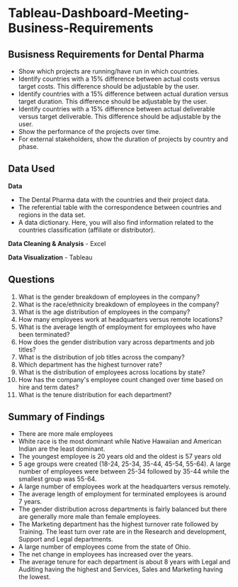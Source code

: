# Tableau-Dashboard-Meeting-Business-Requirements

## Busisness Requirements for Dental Pharma
- Show which projects are running/have run in which countries.
- Identify countries with a 15% difference between actual costs versus target costs. This difference should be adjustable by the user.
- Identify countries with a 15% difference between actual duration versus target duration. This difference should be adjustable by the user.
- Identify countries with a 15% difference between actual deliverable versus target deliverable. This difference should be adjustable by the user.
- Show the performance of the projects over time.
- For external stakeholders, show the duration of projects by country and phase.

## Data Used

**Data** 
- The Dental Pharma data with the countries and their project data.
- The referential table with the correspondence between countries and regions in the data set.
- A data dictionary. Here, you will also find information related to the countries classification (affiliate or distributor).

**Data Cleaning & Analysis** - Excel

**Data Visualization** - Tableau

## Questions

1. What is the gender breakdown of employees in the company?
2. What is the race/ethnicity breakdown of employees in the company?
3. What is the age distribution of employees in the company?
4. How many employees work at headquarters versus remote locations?
5. What is the average length of employment for employees who have been terminated?
6. How does the gender distribution vary across departments and job titles?
7. What is the distribution of job titles across the company?
8. Which department has the highest turnover rate?
9. What is the distribution of employees across locations by state?
10. How has the company's employee count changed over time based on hire and term dates?
11. What is the tenure distribution for each department?

## Summary of Findings
 - There are more male employees
 - White race is the most dominant while Native Hawaiian and American Indian are the least dominant.
 - The youngest employee is 20 years old and the oldest is 57 years old
 - 5 age groups were created (18-24, 25-34, 35-44, 45-54, 55-64). A large number of employees were between 25-34 followed by 35-44 while the smallest group was 55-64.
 - A large number of employees work at the headquarters versus remotely.
 - The average length of employment for terminated employees is around 7 years.
 - The gender distribution across departments is fairly balanced but there are generally more male than female employees.
 - The Marketing department has the highest turnover rate followed by Training. The least turn over rate are in the Research and development, Support and Legal departments.
 - A large number of employees come from the state of Ohio.
 - The net change in employees has increased over the years.
- The average tenure for each department is about 8 years with Legal and Auditing having the highest and Services, Sales and Marketing having the lowest.
